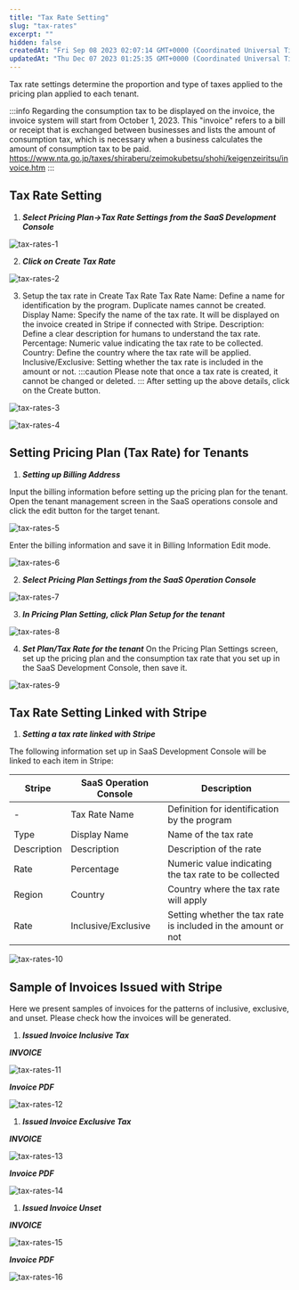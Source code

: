 ```yaml
---
title: "Tax Rate Setting"
slug: "tax-rates"
excerpt: ""
hidden: false
createdAt: "Fri Sep 08 2023 02:07:14 GMT+0000 (Coordinated Universal Time)"
updatedAt: "Thu Dec 07 2023 01:25:35 GMT+0000 (Coordinated Universal Time)"
---
```

Tax rate settings determine the proportion and type of taxes applied to the pricing plan applied to each tenant.

:::info
Regarding the consumption tax to be displayed on the invoice, the invoice system will start from October 1, 2023. This "invoice" refers to a bill or receipt that is exchanged between businesses and lists the amount of consumption tax, which is necessary when a business calculates the amount of consumption tax to be paid.
<a href="https://www.nta.go.jp/taxes/shiraberu/zeimokubetsu/shohi/keigenzeiritsu/invoice.htm" target="_blank">https\://www.nta.go.jp/taxes/shiraberu/zeimokubetsu/shohi/keigenzeiritsu/invoice.htm</a>
:::

## Tax Rate Setting

1. ***Select Pricing Plan->Tax Rate Settings from the SaaS Development Console***

![tax-rates-1](/img/saas-development-console/tax-rates-1.png)

2. ***Click on Create Tax Rate***

![tax-rates-2](/img/saas-development-console/tax-rates-2.png)

3. Setup the tax rate in Create Tax Rate
    Tax Rate Name: Define a name for identification by the program. Duplicate names cannot be created.
    Display Name: Specify the name of the tax rate. It will be displayed on the invoice created in Stripe if connected with Stripe.
    Description: Define a clear description for humans to understand the tax rate.
    Percentage: Numeric value indicating the tax rate to be collected.
    Country: Define the country where the tax rate will be applied.
    Inclusive/Exclusive: Setting whether the tax rate is included in the amount or not.
   :::caution
   Please note that once a tax rate is created, it cannot be changed or deleted.
   :::
    After setting up the above details, click on the Create button.

![tax-rates-3](/img/saas-development-console/tax-rates-3.png)

![tax-rates-4](/img/saas-development-console/tax-rates-4.png)

## Setting Pricing Plan (Tax Rate) for Tenants

1. ***Setting up Billing Address***

Input the billing information before setting up the pricing plan for the tenant.
Open the tenant management screen in the SaaS operations console and click the edit button for the target tenant.

![tax-rates-5](/img/saas-development-console/tax-rates-5.png)

Enter the billing information and save it in Billing Information Edit mode.

![tax-rates-6](/img/saas-development-console/tax-rates-6.png)

2. ***Select Pricing Plan Settings from the SaaS Operation Console***

![tax-rates-7](/img/saas-development-console/tax-rates-7.png)

3. ***In Pricing Plan Setting, click Plan Setup for the tenant***

![tax-rates-8](/img/saas-development-console/tax-rates-8.png)

4. ***Set Plan/Tax Rate for the tenant***
   On the Pricing Plan Settings screen, set up the pricing plan and the consumption tax rate that you set up in the SaaS Development Console, then save it.

![tax-rates-9](/img/saas-development-console/tax-rates-9.png)

## Tax Rate Setting Linked with Stripe

1. ***Setting a tax rate linked with Stripe***

The following information set up in SaaS Development Console will be linked to each item in Stripe:

| Stripe | SaaS Operation Console | Description|
| ------ | ------------ | ---------------------- |
| -      | Tax Rate Name          | Definition for identification by the program |
| Type   | Display Name          | Name of the tax rate |
| Description | Description | Description of the rate |
| Rate   | Percentage | Numeric value indicating the tax rate to be collected |
| Region | Country | Country where the tax rate will apply |
| Rate   | Inclusive/Exclusive | Setting whether the tax rate is included in the amount or not |

![tax-rates-10](/img/saas-development-console/tax-rates-10.png)

## Sample of Invoices Issued with Stripe

Here we present samples of invoices for the patterns of inclusive, exclusive, and unset.
Please check how the invoices will be generated.

1. ***Issued Invoice Inclusive Tax***

***INVOICE***

![tax-rates-11](/img/saas-development-console/tax-rates-11.png)

***Invoice PDF***

![tax-rates-12](/img/saas-development-console/tax-rates-12.png)

1. ***Issued Invoice Exclusive Tax***

***INVOICE***

![tax-rates-13](/img/saas-development-console/tax-rates-13.png)

***Invoice PDF***

![tax-rates-14](/img/saas-development-console/tax-rates-14.png)

1. ***Issued Invoice Unset***

***INVOICE***

![tax-rates-15](/img/saas-development-console/tax-rates-15.png)

***Invoice PDF***

![tax-rates-16](/img/saas-development-console/tax-rates-16.png)
